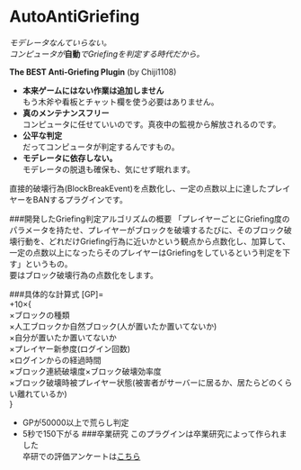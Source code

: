 # AutoAntiGriefing
*モデレータなんていらない。*  
*コンピュータが***自動***でGriefingを判定する時代だから。* 

**The BEST Anti-Griefing Plugin** (by Chiji1108) 


- **本来ゲームにはない作業は追加しません**  
もう木斧や看板とチャット欄を使う必要はありません。
- **真のメンテナンスフリー**  
コンピュータに任せていいのです。真夜中の監視から解放されるのです。
- **公平な判定**  
だってコンピュータが判定するんですもの。
- **モデレータに依存しない。**  
モデレータの脱退も確保も、気にせず眠れます。   

直接的破壊行為(BlockBreakEvent)を点数化し、一定の点数以上に達したプレイヤーをBANするプラグインです。
 

###開発したGriefing判定アルゴリズムの概要
「プレイヤーごとにGriefing度のパラメータを持たせ、プレイヤーがブロックを破壊するたびに、そのブロック破壊行動を、どれだけGriefing行為に近いかという観点から点数化し、加算して、一定の点数以上になったらそのプレイヤーはGriefingをしているという判定を下す」というもの。  
要はブロック破壊行為の点数化をします。

###具体的な計算式
[GP]=  
+10×{  
×ブロックの種類  
×人工ブロックか自然ブロック(人が置いたか置いてないか)  
×自分が置いたか置いてないか  
×プレイヤー新参度(ログイン回数)  
×ログインからの経過時間  
×ブロック連続破壊度×ブロック破壊効率度  
×ブロック破壊時被プレイヤー状態(被害者がサーバーに居るか、居たらどのくらい離れているか)  
}  
- GPが50000以上で荒らし判定
- 5秒で150下がる
###卒業研究
このプラグインは卒業研究によって作られました  
卒研での評価アンケートは[こちら](https://goo.gl/forms/Yki0quTS91Jet4vm2)
